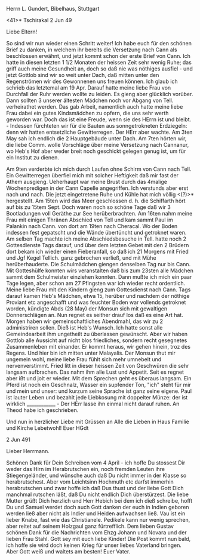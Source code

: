 Herrn L. Gundert, Bibelhaus, Stuttgart

<41>* Tschirakal 2 Jun 49

Liebe Eltern!

So sind wir nun wieder einen Schritt weiter! Ich habe euch für den schönen Brief zu danken, in welchem ihr bereits die Versetzung nach Cann als beschlossen erwähnt, und jetzt kommt schon der erste Brief von Cann. Ich hatte in diesen letzten 1 1/2 Monaten der heissen Zeit sehr wenig Ruhe; das griff auch meine Gesundheit an, doch so daß nie was nöthiges ausfiel - und jetzt Gottlob sind wir so weit unter Dach, daß mitten unter den Regenströmen wir des Gewonnenen uns freuen können. Ich glaub ich schrieb das letztemal am 19 Apr. Darauf hatte meine liebe Frau von Durchfall der Ruhr werden wollte zu leiden. Es gieng aber glücklich vorüber. Dann sollten 3 unserer ältesten Mädchen noch vor Abgang von Tell. verheirathet werden. Das gab Arbeit, namentlich auch hatte meine liebe Frau dabei ein gutes Kindsmädchen zu opfern, die uns sehr werth geworden war. Doch das ist eine Freude, wenn sie des HErrn ist und bleibt. - Indessen fürchteten wir für die Bauten aus sonngetrokneten Erdziegeln: denn wir hatten entsetzliche Gewitterregen. Der HErr aber wachte. Am 3ten May sah ich endlich die 2 Hauptgebäude unter Dach. Am 7ten hörten wir, die liebe Comm. wolle Vorschläge über meine Versetzung nach Cannanur, wo Heb's Hof aber weder breit noch geschickt gelegen genug ist, um für ein Institut zu dienen.

Am 9ten verderbte ich mich durch Laufen ohne Schirm von Cann nach Tell. Ein Gewitterregen überfiel mich mit solcher Heftigkeit daß mir fast der Athem ausgieng. Ueherhaupt war meine Brust durch das 4malige Wochenpredigen in der Cann Capelle angegriffen. Ich verstunds aber erst nach und nach. Die jetzt eingetretene Ruhe und Kühle hat mich völlig <(?)>* hergestellt. Am 15ten wird das Meer geschlossen d. h. die Schiffarth hört auf bis zu 15tem Sept. Doch waren noch so schöne Tage daß wir 3 Bootladungen voll Geräthe zur See herüberbrachten. Am 16ten nahm meine Frau mit einigen Thränen Abschied von Tell und kam sammt Paul im Palankin nach Cann. von dort am 19ten nach Cheracal. Wo der Boden indessen fest gepatscht und die Wände übertüncht und getroknet waren. Am selben Tag machte ich meine Abschiedsbesuche in Tell. hatte noch 2 Gottesdienste Tags darauf, und über dem letzten Gebet mit den 2 Brüdern dort bekam ich wieder einen Fieberanfall, so daß ich 21 Morgens mit Fried und Jgf Kegel Tellich. ganz gebrochen verließ, und mit Mühe herüberhauderte. Die Schulmädchen giengen denselben Tag nur bis Cann. Mit Gotteshülfe konnten wirs veranstalten daß bis zum 23sten alle Mädchen sammt dem Schulmeister einziehen konnten. Dann mußte ich mich ein paar Tage legen, aber schon am 27 Pfingsten war ich wieder recht ordentlich. Meine liebe Frau mit den Kindern gieng zum Gottesdienst nach Cann. Tags darauf kamen Heb's Mädchen, etwa 15, herüber und nachdem der nöthige Proviant etc angeschafft und was feuchter Boden war vollends getroknet worden, kündigte Abds (28 May) der Monsun sich mit gewaltigen Donnerschlägen an. Nun regnet es seither drauf los daß es eine Art hat. Morgen haben wir gemeinschaftliches Abendmahl, das wir zu 2 administriren sollen. Dieß ist Heb's Wunsch. Ich hatte sonst alle Gemeindearbeit ihm ungetheilt zu überlassen gewünscht. Aber wir haben Gottlob alle Aussicht auf nicht blos friedliches, sondern recht gesegnetes Zusammenleben mit einander. Er kommt heraus, wir gehen hinein, troz des Regens. Und hier bin ich mitten unter Malayalis. Der Monsun thut mir ungemein wohl, meine liebe Frau fühlt sich mehr umnebelt und nervenverstimmt. Fried litt in dieser heissen Zeit von Geschwüren die sehr langsam aufbrachen. Das nahm ihm alle Lust und Appetit. Seit es regnet aber ißt und jolt er wieder. Mit dem Sprechen geht es überaus langsam. Ein Pferd ist noch ein Geschnalz, Wasser ein supfender Ton, "ich" steht für mir und mein und unser: und kurzum seine Sprache ist ganz seine eigene. Paul ist lauter Leben und bezahlt jede Liebkosung mit doppelter Münze: der ist wirklich ____________ - Der HErr lasse ihn einmal nicht darauf ruhen. An Theod habe ich geschrieben.

Und nun in herzlicher Liebe mit Grüssen an Alle die Lieben in Haus Familie und Kirche Lebetwohl!
 Euer HGdt

 2 Jun 491

Lieber Herrmann.

Schönen Dank für Dein Schreiben vom 4 April - ich hoffe Du stossest Dir weder das Hirn im Herabrutschen ein, noch fremden Leuten ihre Stiegengeländer, und wünsche auch daß Du nicht immer in der Klasse so herabrutschest. Aber vom Leichtsinn Hochmuth etc darfst immerhin herabrutschen und zwar hoffe ich daß Dus thust und der liebe Gott Dich manchmal rutschen läßt, daß Du nicht endlich Dich überstürzest. Die liebe Mutter grüßt Dich herzlich und Herr Hebich bei dem ich dieß schreibe, hofft Du und Samuel werdet doch auch Gott danken der euch in Indien geboren werden ließ aber nicht als Indier und Heiden aufwachsen ließ. Vau ist ein lieber Knabe, fast wie das Christianele. Pedikele kann nur wenig sprechen, aber reitet auf seinem Holzgaul ganz fürtrefflich. Dem lieben Gustav schönen Dank für die Nachrichten vom Ehzg Johann und Novara und der lieben Frau Stahl. Gott sey mit euch liebe Kinder! Die Post kommt nun bald, ich hoffe sie wird doch keinen Krieg für unser liebes Vaterland bringen. Aber Gott weiß und waltets am besten!
 Euer Vater.
